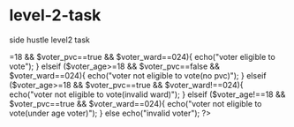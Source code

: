 # level-2-task
side hustle level2 task
<?php
/* building a basic voter validation system using php */
$voter_age=12;
$voter_pvc=0;
$voter_ward=02;
/*use if statements to check conditions for a particular voter*/
if ($voter_age>=18 && $voter_pvc==true && $voter_ward==024){
    echo("voter  eligible to vote");
}
elseif ($voter_age>=18 && $voter_pvc==false && $voter_ward==024){
    echo("voter not eligible to vote(no pvc)"); 
}
elseif ($voter_age>=18 && $voter_pvc==true && $voter_ward!==024){
    echo("voter not eligible to vote(invalid ward)");
}
elseif ($voter_age!==18 && $voter_pvc==true && $voter_ward==024){
    echo("voter not eligible to vote(under age voter)");
}
else 
    echo("invalid voter");
?>
